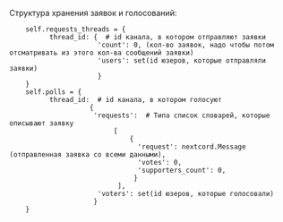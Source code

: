 Структура хранения заявок и голосований:

        self.requests_threads = {
              thread_id: {  # id канала, в котором отправляют заявки
                          'count': 0, (кол-во заявок, надо чтобы потом отсматривать из этого кол-ва сообщений заявки)
                          'users': set(id юзеров, которые отправляли заявки)
                          }
        }
        self.polls = {
              thread_id:  # id канала, в котором голосуют
                        {
                         'requests':  # Типа список словарей, которые описывают заявку
                              [
                                  {
                                    'request': nextcord.Message (отправленная заявка со всеми данными),
                                    'votes': 0,
                                    'supporters_count': 0,
                                   }
                               ],
                          'voters': set(id юзеров, которые голосовали)
                         }
        }

  